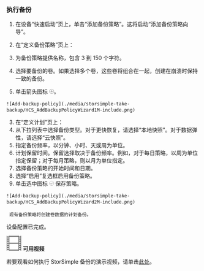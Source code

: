<!--author=alkohli last changed: 9/17/15-->

### 执行备份

1. 在设备“快速启动”页上，单击“添加备份策略”。这将启动“添加备份策略向导”。

2. 在“定义备份策略”页上：
  1. 为备份策略提供名称，包含 3 到 150 个字符。
  2. 选择要备份的卷。如果选择多个卷，这些卷将组合在一起，创建在崩溃时保持一致的备份。
  3. 单击箭头图标 ![arrow-icon](./media/storsimple-take-backup/HCS_ArrowIcon-include.png)。
  
    ![Add-backup-policy](./media/storsimple-take-backup/HCS_AddBackupPolicyWizard1M-include.png)

3. 在“定义计划”页上：
  1. 从下拉列表中选择备份类型。对于更快恢复，请选择“本地快照”。对于数据弹性，请选择“云快照”。
  2. 指定备份频率，以分钟、小时、天或周为单位。
  3. 计划保留时间。保留选择取决于备份频率。例如，对于每日策略，以周为单位指定保留；对于每月策略，则以月为单位指定。
  4. 选择备份策略的开始时间和日期。
  5. 选择“启用”复选框启用备份策略。
  6. 单击选中图标 ![check-icon](./media/storsimple-take-backup/HCS_CheckIcon-include.png) 保存策略。

    ![Add-backup-policy](./media/storsimple-take-backup/HCS_AddBackupPolicyWizard2M-include.png)
 
     现有备份策略将创建卷数据的计划备份。

设备配置已完成。

![可用视频](./media/storsimple-take-backup/Video_icon.png) **可用视频**

若要观看如何执行 StorSimple 备份的演示视频，请单击[此处](https://azure.microsoft.com/documentation/videos/take-a-storsimple-backup/)。

<!---HONumber=AcomDC_0921_2016-->